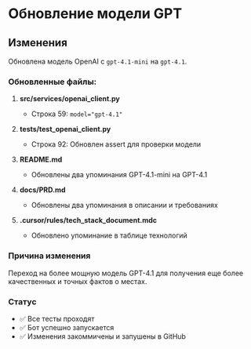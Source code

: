 # Обновление модели GPT

## Изменения

Обновлена модель OpenAI с `gpt-4.1-mini` на `gpt-4.1`.

### Обновленные файлы:

1. **src/services/openai_client.py**
   - Строка 59: `model="gpt-4.1"`

2. **tests/test_openai_client.py**
   - Строка 92: Обновлен assert для проверки модели

3. **README.md**
   - Обновлены два упоминания GPT-4.1-mini на GPT-4.1

4. **docs/PRD.md**
   - Обновлены два упоминания в описании и требованиях

5. **.cursor/rules/tech_stack_document.mdc**
   - Обновлено упоминание в таблице технологий

### Причина изменения

Переход на более мощную модель GPT-4.1 для получения еще более качественных и точных фактов о местах.

### Статус

- ✅ Все тесты проходят
- ✅ Бот успешно запускается
- ✅ Изменения закоммичены и запушены в GitHub 
